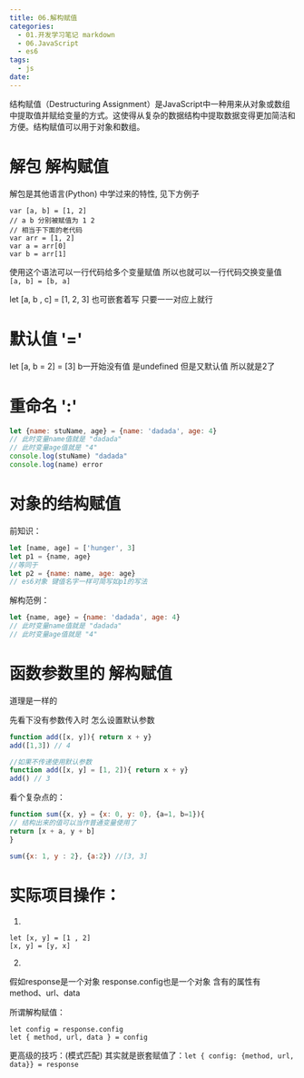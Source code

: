 ```yaml
---
title: 06.解构赋值
categories:
  - 01.开发学习笔记 markdown
  - 06.JavaScript
  - es6
tags:
  - js
date:
---
```


结构赋值（Destructuring Assignment）是JavaScript中一种用来从对象或数组中提取值并赋给变量的方式。这使得从复杂的数据结构中提取数据变得更加简洁和方便。结构赋值可以用于对象和数组。

# 解包 解构赋值
解包是其他语言(Python) 中学过来的特性, 见下方例子
    
    var [a, b] = [1, 2]
    // a b 分别被赋值为 1 2
    // 相当于下面的老代码
    var arr = [1, 2]
    var a = arr[0]
    var b = arr[1]

使用这个语法可以一行代码给多个变量赋值
所以也就可以一行代码交换变量值
` [a, b] = [b, a] `


let [a, b , c] = [1, 2, 3]
也可嵌套着写 只要一一对应上就行

# 默认值 '='

let [a, b = 2] = [3]
b一开始没有值 是undefined 但是又默认值 所以就是2了

# 重命名 ':'
```js
let {name: stuName, age} = {name: 'dadada', age: 4}
// 此时变量name值就是 "dadada"
// 此时变量age值就是 "4"
console.log(stuName) "dadada"
console.log(name) error
```

# 对象的结构赋值
前知识：
```js
let [name, age] = ['hunger', 3]
let p1 = {name, age}
//等同于
let p2 = {name: name, age: age}
// es6对象 键值名字一样可简写如p1的写法
```

解构范例：
```js
let {name, age} = {name: 'dadada', age: 4}
// 此时变量name值就是 "dadada"
// 此时变量age值就是 "4"
```


# 函数参数里的 解构赋值
道理是一样的

先看下没有参数传入时 怎么设置默认参数

```js
function add([x, y]){ return x + y}
add([1,3]) // 4
```

```js
//如果不传递使用默认参数
function add([x, y] = [1, 2]){ return x + y}
add() // 3
```
 看个复杂点的：
 
 
```js
function sum({x, y} = {x: 0, y: 0}, {a=1, b=1}){
// 结构出来的值可以当作普通变量使用了
return [x + a, y + b]
}

sum({x: 1, y : 2}, {a:2}) //[3, 3]
```



# 实际项目操作：
1.
```
let [x, y] = [1 , 2]
[x, y] = [y, x]
```

2.
假如response是一个对象 response.config也是一个对象 含有的属性有method、url、data

所谓解构赋值：
```
let config = response.config
let { method, url, data } = config
```
更高级的技巧：(模式匹配) 其实就是嵌套赋值了：`let { config: {method, url, data}} = response`